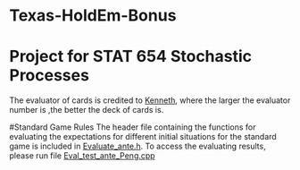 # Texas-HoldEm-Bonus
# Project for STAT 654 Stochastic Processes

The evaluator of cards is credited to [Kenneth](https://github.com/kennethshackleton/SKPokerEval), where the larger the evaluator number is ,the better the deck of cards is.

#Standard Game Rules 
The header file containing the functions for evaluating the expectations for different initial situations for the standard game is included in [Evaluate_ante.h](https://github.com/Geophagus96/Texas-HoldEm-Bonus/blob/master/Evaluator_ante.h). To access the evaluating results, please run file [Eval_test_ante_Peng.cpp](https://github.com/Geophagus96/Texas-HoldEm-Bonus/blob/master/Eval_test_ante_Peng.cpp)


